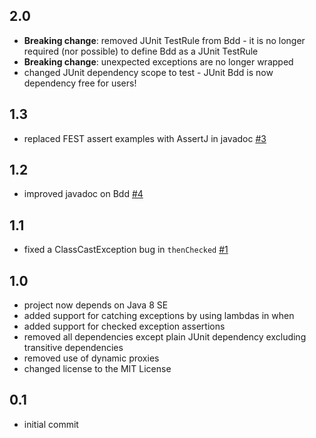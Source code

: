 ## 2.0

  - **Breaking change**: removed JUnit TestRule from Bdd - it is no longer required (nor possible) to define Bdd as a JUnit TestRule
  - **Breaking change**: unexpected exceptions are no longer wrapped
  - changed JUnit dependency scope to test - JUnit Bdd is now dependency free for users!

## 1.3

  - replaced FEST assert examples with AssertJ in javadoc [#3](https://github.com/lpandzic/junit-bdd/issues/3)

## 1.2

  - improved javadoc on Bdd [#4](https://github.com/lpandzic/junit-bdd/issues/4)

## 1.1

  - fixed a ClassCastException bug in `thenChecked` [#1](https://github.com/lpandzic/junit-bdd/issues/1)

## 1.0

  - project now depends on Java 8 SE
  - added support for catching exceptions by using lambdas in when
  - added support for checked exception assertions
  - removed all dependencies except plain JUnit dependency excluding transitive dependencies
  - removed use of dynamic proxies
  - changed license to the MIT License

## 0.1

  - initial commit